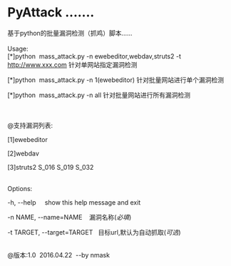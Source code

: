 # PyAttack .......

基于python的批量漏洞检测（抓鸡）脚本......
</br></br>
Usage:</br>
[*]python &nbsp;mass_attack.py -n ewebeditor,webdav,struts2 -t http://www.xxx.com    针对单网站指定漏洞检测

[*]python &nbsp;mass_attack.py -n 1(ewebeditor)  针对批量网站进行单个漏洞检测

[*]python &nbsp;mass_attack.py -n all    针对批量网站进行所有漏洞检测


</br></br>
@支持漏洞列表:</br>

[1]ewebeditor</br>

[2]webdav</br>

[3]struts2    S_016  S_019  S_032</br></br>


Options:</br>

  -h, --help&nbsp;&nbsp;&nbsp;&nbsp;&nbsp;show this help message and exit</br>

  -n NAME, --name=NAME&nbsp;&nbsp;&nbsp;&nbsp;漏洞名称(*必填*)</br>

  -t TARGET, --target=TARGET&nbsp;&nbsp;&nbsp;目标url,默认为自动抓取(*可选*)</br></br>
  
@版本:1.0&nbsp;&nbsp;2016.04.22&nbsp;&nbsp;--by&nbsp;nmask
